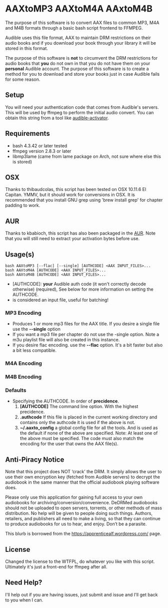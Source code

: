 # AAXtoMP3 AAXtoM4A AAxtoM4B
The purpose of this software is to convert AAX files to common MP3, M4A and M4B formats
through a basic bash script frontend to FFMPEG.

Audible uses this file format, AAX to maintain DRM restrictions on their audio
books and if you download your book through your library it will be
stored in this format.

The purpose of this software is **not** to circumvent the DRM restrictions
for audio books that **you** do not own in that you do not have them on
your **personal** Audible account. The purpose of this software is to
create a method for you to download and store your books just in case
Audible fails for some reason.

## Setup
You will need your authentication code that comes from Audible's
servers. This will be used by ffmpeg to perform the initial audio convert. You
can obtain this string from a tool like [audible-activator](https://github.com/inAudible-NG/audible-activator).

## Requirements
* bash 4.3.42 or later tested
* ffmpeg version 2.8.3 or later
* libmp3lame (came from lame package on Arch, not sure where else this is stored)

## OSX
Thanks to thibaudcolas, this script has been tested on OSX 10.11.6 El Capitan. YMMV, but it should work for 
conversions in OSX. It is recommended that you install GNU grep using 'brew install grep' for chapter padding to work.

## AUR
Thanks to kbabioch, this script has also been packaged in the [AUR](https://aur.archlinux.org/packages/aaxtomp3-git/). Note that you will still need to extract your activation bytes before use.

## Usage(s)
```
bash AAXtoMP3 [--flac] [--single] [AUTHCODE] <AAX INPUT_FILES>...
bash AAXtoM4A [AUTHCODE] <AAX INPUT_FILES>...
bash AAXtoM4B [AUTHCODE] <AAX INPUT_FILES>...
```

* [AUTHCODE]: **your** Audible auth code (it won't correctly decode otherwise) (required), See below for more information on setting the AUTHCODE.
* <AAX INPUT_FILES> is considered an input file, useful for batching!


### MP3 Encoding
* Produces 1 or more mp3 files for the AAX title.  If you desire a single file use the **--single** option
* If you want a mp3 file per chapter do not use the -single option. Note a m3u playlist file will also be created in this instance.
* If you desire flac encoding. use the **--flac** option.  It's a bit faster but also a bit less compatible.

### M4A Encoding

### M4B Encoding

### Defaults
* Specifying the AUTHCODE.
    In order of __precidence__.
    1. **[AUTHCODE]** The command line option. With the highest precidence.
    2. **.authcode** If this file is placed in the current working directory and contains only the authcode it is used if the above is not.
    3. **~/.aaxto_config** a global config file for all the tools. And is used as the default if none of the above are specified.
Note: At least one of the above must be specified. The code must also match the encoding for the user that owns the AAX file(s).

## Anti-Piracy Notice
Note that this project does NOT ‘crack’ the DRM. It simply allows the user to
use their own encryption key (fetched from Audible servers) to decrypt the
audiobook in the same manner that the official audiobook playing software does.

Please only use this application for gaining full access to your own audiobooks
for archiving/conversion/convenience. DeDRMed audiobooks should not be uploaded
to open servers, torrents, or other methods of mass distribution. No help will
be given to people doing such things. Authors, retailers, and publishers all
need to make a living, so that they can continue to produce audiobooks for us to
hear, and enjoy. Don’t be a parasite.

This blurb is borrowed from the https://apprenticealf.wordpress.com/ page.

## License
Changed the license to the WTFPL, do whatever you like with this script. Ultimately it's just a front-end for ffmpeg after all.

## Need Help?
I'll help out if you are having issues, just submit and issue and I'll get back to you when I can.
